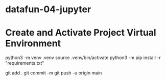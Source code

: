 # datafun-04-jupyter

# Create and Activate Project Virtual Environment
python3 -m venv .venv
source .venv/bin/activate
python3 -m pip install -r "requirements.txt"

git add .
git commit -m
git push -u origin main
